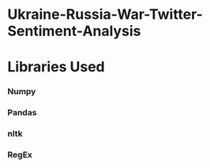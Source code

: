 # Ukraine-Russia-War-Twitter-Sentiment-Analysis

<h1>Libraries Used</h1>

<h3>Numpy</h3>
<h3>Pandas</h3>
<h3>nltk</h3>
<h3>RegEx</h3>